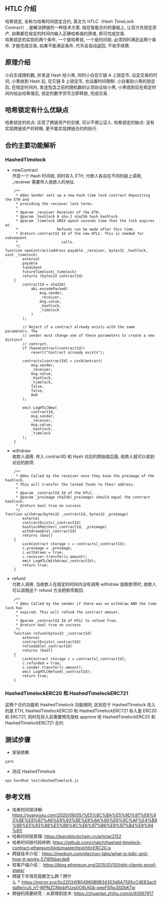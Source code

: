 ## HTLC 介绍

哈希锁定, 全称为哈希时间锁定合约, 英文为 HTLC（Hash TimeLock Contract）, 是解决跨链的一种技术方案. 指在智能合约的基础上, 让双方先锁定资产, 如果都在规定的时间内输入正确哈希值的原值, 即可完成交易.  
哈希锁定的实现的两个条件, 一个是哈希锁, 一个是时间锁, 必须同时满足这两个条件, 才能完成交易, 如果不能满足条件, 代币会自动返回, 不收手续费.

## 原理介绍

小白生成随机数, 并发送 Hash 给小黑, 同时小白在它链 A 上锁定币, 设定交易的时间, 小黑收到 Hash 后, 在它链 B 上锁定币, 也设置时间限制.
小白看到小黑的锁定后, 在规定时间内, 发送包含之前的随机数的认领协议给小黑, 小黑收到后在规定时间内给出哈希值后, 锁定的数字货币立即释放, 完成交易.

## 哈希锁定有什么优缺点

哈希锁定的优点: 实现了跨链资产的交换, 可以不用公证人.
哈希锁定的缺点: 没有实现跨链资产的转移, 更不能实现跨链合约的执行.

## 合约主要功能解析

### HashedTimelock

- newContract  
  开启一个 Hash 时间锁, 同时存入 ETH, 付款人各自在不同的链上调用, \_receiver 需要传入收款人的地址.

```solidity
    /**
     * @dev Sender sets up a new hash time lock contract depositing the ETH and
     * providing the reciever lock terms.
     *
     * @param _receiver Receiver of the ETH.
     * @param _hashlock A sha-2 sha256 hash hashlock.
     * @param _timelock UNIX epoch seconds time that the lock expires at.
     *                  Refunds can be made after this time.
     * @return contractId Id of the new HTLC. This is needed for subsequent
     *                    calls.
     */
function newContract(address payable _receiver, bytes32 _hashlock, uint _timelock)
        external
        payable
        fundsSent
        futureTimelock(_timelock)
        returns (bytes32 contractId)
    {
        contractId = sha256(
            abi.encodePacked(
                msg.sender,
                _receiver,
                msg.value,
                _hashlock,
                _timelock
            )
        );

        // Reject if a contract already exists with the same parameters. The
        // sender must change one of these parameters to create a new distinct
        // contract.
        if (haveContract(contractId))
            revert("Contract already exists");

        contracts[contractId] = LockContract(
            msg.sender,
            _receiver,
            msg.value,
            _hashlock,
            _timelock,
            false,
            false,
            0x0
        );

        emit LogHTLCNew(
            contractId,
            msg.sender,
            _receiver,
            msg.value,
            _hashlock,
            _timelock
        );
    }
```

- withdraw  
  收款人调用. 传入 contractID 和 Hash 对应的原始值后面, 收款人就可以收到对应的款项.

```solidity
    /**
     * @dev Called by the receiver once they know the preimage of the hashlock.
     * This will transfer the locked funds to their address.
     *
     * @param _contractId Id of the HTLC.
     * @param _preimage sha256(_preimage) should equal the contract hashlock.
     * @return bool true on success
     */
function withdraw(bytes32 _contractId, bytes32 _preimage)
        external
        contractExists(_contractId)
        hashlockMatches(_contractId, _preimage)
        withdrawable(_contractId)
        returns (bool)
    {
        LockContract storage c = contracts[_contractId];
        c.preimage = _preimage;
        c.withdrawn = true;
        c.receiver.transfer(c.amount);
        emit LogHTLCWithdraw(_contractId);
        return true;
    }
```

- refund  
  付款人调用. 当收款人在规定的时间内没有调用 withdraw 提取款项时, 收款人可以调用这个 refund 方法把款项取回.

```solidity
    /**
     * @dev Called by the sender if there was no withdraw AND the time lock has
     * expired. This will refund the contract amount.
     *
     * @param _contractId Id of HTLC to refund from.
     * @return bool true on success
     */
    function refund(bytes32 _contractId)
        external
        contractExists(_contractId)
        refundable(_contractId)
        returns (bool)
    {
        LockContract storage c = contracts[_contractId];
        c.refunded = true;
        c.sender.transfer(c.amount);
        emit LogHTLCRefund(_contractId);
        return true;
    }
```

### HashedTimelockERC20 和 HashedTimelockERC721

这两个合约功能和 HashedTimelock 功能相同, 区别在于 HashedTimelock 存入的是 ETH, HashedTimelockERC20 和 HashedTimelockERC721 存入是 ERC20 和 ERC721, 同时在存入前需要预先授权 approve 给 HashedTimelockERC20 和 HashedTimelockERC721 合约.

## 测试步骤

- 安装依赖

```bash
yarn
```

- 测试 HashedTimelock

```bash
npx hardhat test/HashedTimelock.js
```

## 参考文档

- 哈希时间锁详解: <https://yuanxuxu.com/2020/08/05/%E5%8C%BA%E5%9D%97%E9%93%BE%E8%B7%A8%E9%93%BE%E6%8A%80%E6%9C%AF%E4%B9%8B%E5%93%88%E5%B8%8C%E6%97%B6%E9%97%B4%E9%94%81/>
- 哈希时间锁原理: <https://learnblockchain.cn/article/2152>
- 哈希时间锁代码样例: <https://github.com/chatch/hashed-timelock-contract-ethereum/blob/master/test/htlcERC20.js>
- 跨链技术介绍：https://medium.com/electron-labs/what-is-bdlc-and-how-it-works-5716fbbacde8
- 轻客户端介绍： https://blog.ethereum.org/2015/01/10/light-clients-proof-stake/
- 跨链下半场究竟都怎么跨？跨什么？:https://mirror.xyz/0x22034f804960B9B34353d6A7595cC4E83ac0daBe/cu5_hT-WPNZCNtpbPUzp0O9LKGk-pepF5I5s3SDbKTw
- 跨链的简要研究：从原理到技术: https://zhuanlan.zhihu.com/p/92667917